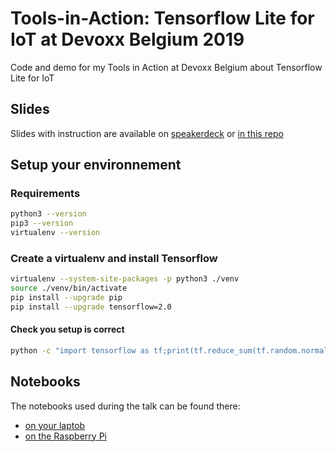 # Tools-in-Action: Tensorflow Lite for IoT at Devoxx Belgium 2019
Code and demo for my Tools in Action at Devoxx Belgium about Tensorflow Lite for IoT

## Slides

Slides with instruction are available on [speakerdeck](https://speakerdeck.com/alexisduque/make-your-iot-even-smarter-with-tensorflow-lite-to-design-the-future-of-vertical-farming) or [in this repo](./slides/slides.pdf)

## Setup your environnement

### Requirements

```sh
python3 --version
pip3 --version
virtualenv --version
```

### Create a virtualenv and install Tensorflow

```sh 
virtualenv --system-site-packages -p python3 ./venv
source ./venv/bin/activate
pip install --upgrade pip
pip install --upgrade tensorflow=2.0
```

#### Check you setup is correct
```sh
python -c "import tensorflow as tf;print(tf.reduce_sum(tf.random.normal([1000, 1000])))"
```

## Notebooks

The notebooks used during the talk can be found there:
- [on your laptob](./tflite_model_weight_prediction_laptob.ipynb)
- [on the Raspberry Pi](./tflite_inference_rpi.ipynb)